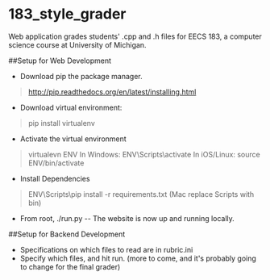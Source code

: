 183_style_grader
================

Web application grades students' .cpp and .h files for EECS 183, a computer science course at University of Michigan.



##Setup for Web Development

* Download pip the package manager.
> http://pip.readthedocs.org/en/latest/installing.html

* Download virtual environment:
> pip install virtualenv

* Activate the virtual environment

> virtualevn ENV
> In Windows: ENV\Scripts\activate
> In iOS/Linux: source ENV/bin/activate

* Install Dependencies
> ENV\Scripts\pip install -r requirements.txt (Mac replace Scripts with bin)

* From root, ./run.py -- The website is now up and running locally.


##Setup for Backend Development

* Specifications on which files to read are in rubric.ini
* Specify which files, and hit run.  (more to come, and it's probably going to change for the final grader)
